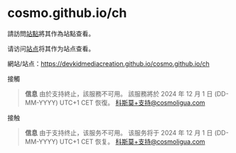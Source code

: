 # cosmo.github.io/ch
請訪問[站點](https://devkidmediacreation.github.io/cosmo.github.io/ch)將其作為站點查看。

请访问[站点](https://devkidmediacreation.github.io/cosmo.github.io/ch)将其作为站点查看。

網站/站点：https://devkidmediacreation.github.io/cosmo.github.io/ch

接觸
> **信息** 由於支持終止，該服務不可用。 該服務將於 2024 年 12 月 1 日 (DD-MM-YYYY) UTC+1 CET 恢復。
科斯莫+支持@cosmoligua.com

接触
> **信息** 由于支持终止，该服务不可用。 该服务将于 2024 年 12 月 1 日 (DD-MM-YYYY) UTC+1 CET 恢复。
 科斯莫+支持@cosmoligua.com
